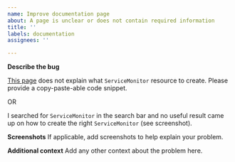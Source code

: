 ```yaml
---
name: Improve documentation page
about: A page is unclear or does not contain required information
title: ''
labels: documentation
assignees: ''

---
```


**Describe the bug**

[This page](https://elastisys.io) does not explain what `ServiceMonitor` resource to create. Please provide a copy-paste-able code snippet.

OR

I searched for `ServiceMonitor` in the search bar and no useful result came up on how to create the right `ServiceMonitor` (see screenshot).

**Screenshots**
If applicable, add screenshots to help explain your problem.

**Additional context**
Add any other context about the problem here.
